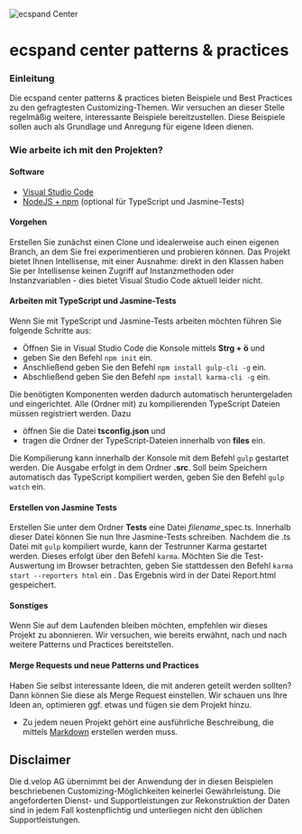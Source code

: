 ![ecspand Center](http://www.d-velop.de/wp-content/uploads/ecspand_3cols.png) 

# ecspand center patterns & practices #


### Einleitung ###

Die ecspand center patterns & practices bieten Beispiele und Best Practices zu den gefragtesten Customizing-Themen. Wir versuchen an dieser Stelle regelmäßig weitere, interessante Beispiele bereitzustellen. Diese Beispiele sollen auch als Grundlage und Anregung für eigene Ideen dienen.

### Wie arbeite ich mit den Projekten? ###

#### Software ####
* [Visual Studio Code](https://code.visualstudio.com/)
* [NodeJS + npm](https://nodejs.org) (optional für TypeScript und Jasmine-Tests)

#### Vorgehen ####

Erstellen Sie zunächst einen Clone und idealerweise auch einen eigenen Branch, an dem Sie frei experimentieren und probieren können. Das Projekt bietet Ihnen Intellisense, 
mit einer Ausnahme: direkt in den Klassen haben  Sie per Intellisense keinen Zugriff auf Instanzmethoden oder Instanzvariablen - dies bietet Visual Studio Code aktuell leider nicht.

#### Arbeiten mit TypeScript und Jasmine-Tests
Wenn Sie mit TypeScript und Jasmine-Tests arbeiten möchten führen Sie folgende Schritte aus:

* Öffnen Sie in Visual Studio Code die Konsole mittels **Strg + ö** und
* geben Sie den Befehl ``` npm init ``` ein.
* Anschließend geben Sie den Befehl ``` npm install gulp-cli -g ``` ein.
* Abschließend geben Sie den Befehl ``` npm install karma-cli -g ``` ein.

Die benötigten Komponenten werden dadurch automatisch heruntergeladen und eingerichtet.
Alle (Ordner mit) zu kompilierenden TypeScript Dateien müssen registriert werden. Dazu
* öffnen Sie die Datei **tsconfig.json** und
* tragen die Ordner der TypeScript-Dateien innerhalb von **files** ein.

Die Kompilierung kann innerhalb der Konsole mit dem Befehl ``` gulp ``` gestartet werden. Die Ausgabe erfolgt in dem Ordner **.src**. Soll beim Speichern automatisch das TypeScript
kompiliert werden, geben Sie den Befehl ``` gulp watch ``` ein.

#### Erstellen von Jasmine Tests
Erstellen Sie unter dem Ordner **Tests** eine Datei *filename*_spec.ts. Innerhalb dieser Datei können Sie nun Ihre Jasmine-Tests schreiben.
Nachdem die .ts Datei mit ``` gulp ``` kompiliert wurde, kann der Testrunner Karma gestartet werden. Dieses erfolgt über
den Befehl ``` karma ```. Möchten Sie die Test-Auswertung im Browser betrachten, geben Sie stattdessen den Befehl ``` karma start --reporters html ```  ein .
Das Ergebnis wird in der Datei Report.html gespeichert.

#### Sonstiges
Wenn Sie auf dem Laufenden bleiben möchten, empfehlen wir dieses Projekt zu abonnieren. Wir versuchen, wie bereits erwähnt, nach und nach weitere Patterns und Practices bereitstellen.

#### Merge Requests und neue Patterns und Practices ####
Haben Sie selbst interessante Ideen, die mit anderen geteilt werden sollten? Dann können Sie diese als Merge Request einstellen. Wir schauen uns Ihre Ideen an, optimieren ggf. etwas und fügen sie dem Projekt hinzu.
* Zu jedem neuen Projekt gehört eine ausführliche Beschreibung, die mittels [Markdown](http://markdowntutorial.com/) erstellen werden muss. 

## Disclaimer ##

Die d.velop AG übernimmt bei der Anwendung der in diesen Beispielen beschriebenen Customizing-Möglichkeiten keinerlei Gewährleistung. Die angeforderten Dienst- und Supportleistungen zur Rekonstruktion der Daten sind in jedem Fall kostenpflichtig und unterliegen nicht den üblichen Supportleistungen.

